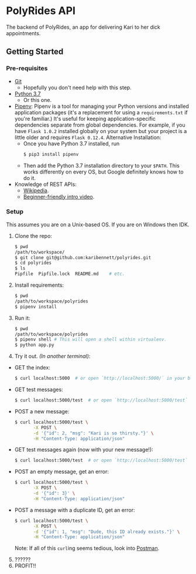 PolyRides API
=============

The backend of PolyRides, an app for delivering Kari to her dick appointments.

## Getting Started
### Pre-requisites
- [Git](https://git-scm.com/downloads)
    - Hopefully you don't need help with this step.
- [Python 3.7](https://www.python.org/downloads/release/python-370/)
    - Or this one.
- [Pipenv](https://pipenv.readthedocs.io/en/latest/): Pipenv is a tool for managing your Python versions and installed application packages (it's a replacement for using a `requirements.txt` if you're familiar.) It's useful for keeping application-specific dependencies separate from global dependencies. For example, if you have `Flask 1.0.2` installed globally on your system but your project is a little older and requires `Flask 0.12.4`.
    Alternative Installation:
    - Once you have Python 3.7 installed, run 
        ```bash
        $ pip3 install pipenv
        ```
    - Then add the Python 3.7 installation directory to your `$PATH`. This works differently on every OS, but Google definitely knows how to do it.
- Knowledge of REST APIs:
    - [Wikipedia](https://en.wikipedia.org/wiki/Representational_state_transfer).
    - [Beginner-friendly intro video](https://www.youtube.com/watch?v=Q-BpqyOT3a8).

### Setup
This assumes you are on a Unix-based OS. If you are on Windows then IDK.
1. Clone the repo:
    ```bash
    $ pwd
    /path/to/workspace/
    $ git clone git@github.com:karibennett/polyrides.git
    $ cd polyrides
    $ ls
    Pipfile  Pipfile.lock  README.md    # etc.
    ```
2. Install requirements:
    ```bash
    $ pwd
    /path/to/workspace/polyrides
    $ pipenv install
    ```
3. Run it:
    ```bash
    $ pwd 
    /path/to/workspace/polyrides
    $ pipenv shell # This will open a shell within virtualenv.
    $ python app.py
    ```
4. Try it out. _(In another terminal)_:
- GET the index:
    ```bash
    $ curl localhost:5000  # or open `http://localhost:5000/` in your browser.
    ```
- GET test messages:
    ```bash
    $ curl localhost:5000/test  # or open `http://localhost:5000/test` in your browser.
    ```
- POST a new message:
    ```bash
    $ curl localhost:5000/test \
           -X POST \
           -d '{"id": 2, "msg": "Kari is so thirsty."}' \
           -H "Content-Type: application/json"
    ```
- GET test messages again (now with your new message!):
    ```bash
    $ curl localhost:5000/test  # or open `http://localhost:5000/test` in your browser.
    ```
- POST an empty message, get an error:
    ```bash
    $ curl localhost:5000/test \
           -X POST \
           -d '{"id": 3}' \
           -H "Content-Type: application/json"
    ```
- POST a message with a duplicate ID, get an error:
    ```bash
    $ curl localhost:5000/test \
           -X POST \
           -d '{"id": 1, "msg": "Dude, this ID already exists."}' \
           -H "Content-Type: application/json"
    ```
    Note: If all of this `curl`ing seems tedious, look into [Postman](https://www.getpostman.com/).
5. ??????
6. PROFIT!!
